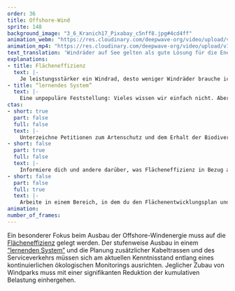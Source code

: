 ```yaml
---
order: 36
title: Offshore-Wind
sprite: 148
background_image: "3_6_Kranich17_Pixabay_c5nff8.jpg#4cd4ff"
animation_webm: "https://res.cloudinary.com/deepwave-org/video/upload/v1721822518/mo36_zxpv7h.webm"
animation_mp4: "https://res.cloudinary.com/deepwave-org/video/upload/v1721820959/mo36_ldqnuv.mp4"
text_translation: 'Windräder auf See gelten als gute Lösung für die Energie der Zukunft. Allerdings nur, wenn sie nicht mehr zerstören, als sie retten. Der Schaden, den sie im Meer anrichten, ließe sich mit innovativer Technik abmildern: die Gründungen könnten leiser werden, die Unmengen an Kabel, die den Strom an Land bringen, behutsam durchs Watt verlegt, und bei Massenvogelzügen könnte man die Dinger einfach automatisch abschalten.'
explanations:
- title: Flächeneffizienz
  text: |-
    Je leistungsstärker ein Windrad, desto weniger Windräder brauche ich, um die <span class="sidenote"><cite class="icon-link_external"><a href="https://de.statista.com/statistik/daten/studie/1331477/umfrage/ziele-des-deutschen-ausbaus-von-offshore-windenergie/" target="_blank" rel="noopener">"Ziele des deutschen Ausbaus von Offshore-Windenergie 2023 bis 2045" / Statista</a></cite><span>gesetzten</span></span> Ausbauziele zu erreichen, und desto weniger Fläche muss ich dafür im Meer besetzen, die man eigentlich besser in Ruhe lassen sollte. 2020 neu installierte Offshore-Windräder <span class="sidenote"><cite class="icon-link_external"><a href="https://windeurope.org/intelligence-platform/product/offshore-wind-in-europe-key-trends-and-statistics-2020/" target="_blank" rel="noopener">"Offshore wind in Europe - key trends and statistics 2020" / WindEurope</a></cite><span>hatten</span></span> eine durchschnittliche Kapazität von 8 Megawatt, vier Jahre später sind die ersten Turbinen mit 16 Megawatt Leistung <span class="sidenote"><cite class="icon-link_external"><a href="https://www.erneuerbareenergien.de/technologie/offshore-wind/videos-die-groessten-windturbinen-der-welt" target="_blank" rel="noopener">"Die größten Windturbinen der Welt" / Erneuerbare Energien</a></cite><span>marktreif</span></span> und damit ist das Ende der Fahnenstange noch nicht erreicht. Die knapp 4400 Turbinen in dieser Größenordnung, die wir für das bis 2045 gesetzte Ausbauziel von 70 Gigawatt bräuchten, sind immer noch viel mehr, <span class="expander"><span class="trigger">als für die Meere gut sind,</span><span class="info">das wären ca. 4400 weniger</span></span> aber immerhin ist das nur etwas mehr als ein Drittel der 12.700 Anlagen, die wir benötigen würden, wenn wir von der heutigen Durchschnittsleistung von <span class="sidenote"><cite class="icon-link_external"><a href="https://energy-charts.info/charts/installed_power/chart.htm?l=de&c=DE&legendItems=cya&year=2023" target="_blank" rel="noopener">Zahlen von 2023: Offshore-Gesamtkapazität 8,5 GW (EnergyCharts) geteilt durch 1566 Anlagen (Statista)</a></cite><span>5,5 Megawatt</span></span> pro aktiver Anlage ausgingen. Und: knapp <span class="sidenote"><cite class="icon-link_external"><a href="https://de.statista.com/statistik/daten/studie/270856/umfrage/installierte-windenergieleistung-auf-see-in-deutschland/" target="_blank" rel="noopener">"Anzahl der Offshore-Windenergieanlagen* in Deutschland in den Jahren 2013 bis 2023" / Statista</a></cite><span>1600</span></span> haben wir schon, für die wir keine neuen Flächen in Beschlag nehmen müssten, wenn wir sie nach und nach durch leistungsstärkere Versionen <span class="sidenote"><cite class="icon-link_external"><a href="https://de.wikipedia.org/wiki/Repowering" target="_blank" rel="noopener">"Repowering" / Wikipedia</a></cite><span>ersetzen</span></span>.
- title: “lernendes System”
  text: |-
    Eine unpopuläre Feststellung: Vieles wissen wir einfach nicht. Aber zum Glück werden wir einiges davon noch lernen. Das gilt immer und überall, aber hier insbesondere für die ökologischen Auswirkungen von Offshore-Vorhaben, die für jeden spezifischen Standort und in der Summe genau geprüft, <span class="sidenote"><cite class="icon-link_external"><a href="https://arc.net/l/quote/sfsrheog" target="_blank" rel="noopener">HOVER "Gründlich ist schneller" / Örsted EnergieWinde</a></cite><span>beobachtet und erforscht werden müssen</span></span>. Dafür braucht es Monitoring-Systeme, die nicht einfach einmal aufgesetzt und dann genau so weiterbetrieben werden, sondern solche, die sich beständig am neu Gelernten aus Praxis und Wissenschaft re-orientieren, damit der Kurs projektübergreifend immer wieder in die ökologischst mögliche Richtung korrigiert werden kann.
ctas:
- short: true
  part: false
  full: false
  text: |-
    Unterzeichne Petitionen zum Artenschutz und dem Erhalt der Biodiversität, um den Guten Umweltzustand <a href="https://act.greenpeace.de/meeresschutzgebiete-jetzt" target="_blank">GES) der Meere zu erreichen trotz Offshore-Vorhaben, zum Beispiel diese (hier</a>.
- short: false
  part: true
  full: false
  text: |-
    Informiere dich und andere darüber, was Flächeneffizienz in Bezug auf Offshore-Windparks bedeutet, und warum sie wichtig ist, zum Beispiel <a href="https://www.nabu.de/natur-und-landschaft/meere/offshore-windparks/33162.html" target="_blank">hier</a>
- short: false
  part: false
  full: true
  text: |-
    Arbeite in einem Bereich, in dem du den Flächenentwicklungsplan und die Flächeneffizienz beeinflussen kannst, zum Beispiel <a href="https://www.bsh.de/DE/Das_BSH/BSH_als_Arbeitgeber/Stellenangebote/stellenangebote_node.html" target="_blank">hier</a>.
animation:
number_of_frames:
---
```

Ein besonderer Fokus beim Ausbau der Offshore-Windenergie muss auf die [Flächeneffizienz](# "Flächeneffizienz") gelegt werden. Der stufenweise Ausbau in einem [“lernenden System”](# "“lernendes System”") und die Planung zusätzlicher Kabeltrassen und des Serviceverkehrs müssen sich am aktuellen Kenntnisstand entlang eines kontinuierlichen ökologischen Monitorings ausrichten. Jeglicher Zubau von Windparks muss mit einer signifikanten Reduktion der kumulativen Belastung einhergehen.

